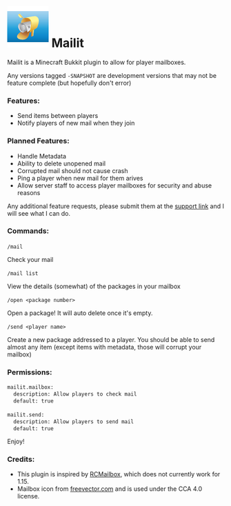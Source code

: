 # ![Vector icon with a basic mailbox. Open box with the flag lifted up, rolled newspaper in the mailbox.](https://github.com/drazisil/Mailit/blob/master/src/main/resources/FreeVector-Mailbox-Vector.jpg?raw=true) Mailit

Mailit is a Minecraft Bukkit plugin to allow for player mailboxes.

Any versions tagged `-SNAPSHOT` are development versions that may not be feature complete (but hopefully don't error)

### Features:

* Send items between players
* Notify players of new mail when they join

### Planned Features:


* Handle Metadata
* Ability to delete unopened mail
* Corrupted mail should not cause crash
* Ping a player when new mail for them arives
* Allow server staff to access player mailboxes for security and abuse reasons

Any additional feature requests, please submit them at the [support link](https://github.com/drazisil/Mailit/issues) and I will see what I can do.

### Commands:

`/mail`

Check your mail

`/mail list` 

View the details (somewhat) of the packages in your mailbox

`/open <package number>`

Open a package! It will auto delete once it's empty.

`/send <player name>`

Create a new package addressed to a player. You should be able to send almost any item (except items with metadata, those will corrupt your mailbox)

### Permissions:

```
mailit.mailbox:
  description: Allow players to check mail
  default: true
  
mailit.send:
  description: Allow players to send mail
  default: true
```

Enjoy!

### Credits:

* This plugin is inspired by [RCMailbox](https://www.spigotmc.org/resources/rcmailbox-send-items-to-online-offline-players-1-7-1-13.60636/), which does not currently work for 1.15.
* Mailbox icon from [freevector.com](https://www.freevector.com/mailbox-vector) and is used under the CCA 4.0 license.
